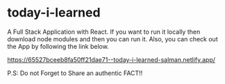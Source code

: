 # today-i-learned
A Full Stack Application with React.
If you want to run it locally then download node modules and then you can run it.
Also, you can check out the App by following the link below.

https://65527bceeb8fa50ff21dae71--today-i-learned-salman.netlify.app/ 

P.S: Do not Forget to Share an authentic FACT!!
